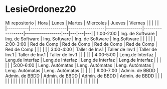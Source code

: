 # LesieOrdonez20
Mi repositorio
| Hora      | Lunes            | Martes           | Miercoles        | Jueves           | Viernes          |   |   |   |   |
|-----------|------------------|------------------|------------------|------------------|------------------|---|---|---|---|
| 1:00-2:00 | Ing. de Software | Ing. de Software | Ing. Software    | Ing. de Software | Ing.Software     |   |   |   |   |
| 2:00-3:00 | Red de Comp      | Red de Comp      | Red de Comp      | Red de Comp      | Red de Comp      |   |   |   |   |
| 3:00-4:00 | Taller de Inv.1  | Taller de Inv.1  | Taller de Inv.1  | Taller de Inv.1  | Taller de Inv.1  |   |   |   |   |
| 4:00-5:00 | Leng.de Interfaz | Leng.de Interfaz | Leng.de Interfaz | Leng.de Interfaz | Leng.de Interfaz |   |   |   |   |
| 5:00-6:00 | Leng. Autómatas  | Leng. Autómatas  | Leng. Autómatas  | Leng. Autómatas  | Leng. Autómatas  |   |   |   |   |
| 6:00-7:00 | Admin. de BBDD   | Admin. de BBDD   | Admin. de BBDD   | Admin. de BBDD   | Admin. de BBDD   |   |   |   |   |
|           |                  |                  |                  |                  |                  |   |   |   |   |
|           |                  |                  |                  |                  |                  |   |   |   |   |
|           |                  |                  |                  |                  |                  |   |   |   |   |
